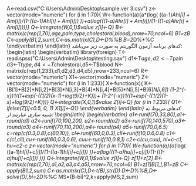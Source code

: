 
‎A<-read.csv("C:\\Users\\Admin\\Desktop\\sample.ver 3.csv")‎
‎z<-vector(mode="numeric")‎
‎for (i in 1:70){‎
‎W<-function(a){a*(log(‎
‎((a-1)*A$hl[i]+A$m[i])/(1-((a-1)*A$hl[i]+A$m[i]))‎
‎))+a*(log(((1-a)*A$hr[i]+A$m[i])/(1-((1-a)*A$hr[i]+A$m[i]))))}‎
‎Q<-integrate(W,0,1)$value‎
‎z[i]<-Q}‎
‎B<-matrix(c(rep(1,70),age,pain,type,cholestoral,blood),nrow=70,ncol=6)‎
‎B1=z*B‎
‎C<-apply(B1,2,sum),C<-as.matrix(C),D<-D%*%B‎
‎B=2*D%*%C‎
‎\end{verbatim}‎
‎\end{latin}‎
کدهای برنامه آزمون الگوریتم به صورت زیر می‌باشد:
‎\begin{latin}‎
‎\begin{verbatim}‎
‎library(foreign)‎
 ‎T<-read.spss("C:\\Users\\Admin\\Desktop\\testing.sav")‎
 ‎d1<-T$age‎, ‎d2<-T$pain‎
 ‎d3<-T$type,d4<-T$cholestoral,d5<-T$blood‎
‎N<-matrix(c(rep(1,233),d1,d2,d3,d4,d5),nrow=233,ncol=6)‎
‎R<-vector(mode="numeric")‎
‎X1<-vector(mode="numeric")‎
‎Z<-vector(mode="numeric")‎
‎for (i in 1:233){‎
‎X<-function(x){‎
‎K<-(B[1]+B[2]*N[i,2]+B[3]*N[i,3]+B[4]*N[i,4]+B[5]*N[i,5]+B[6]*N[i,6])‎
‎(1-2^{-x})*1/(1+exp(-((1/2)*(x-1)+log(9/2)+K)))‎+
‎(1-2^{-x})*1/(1+exp(-((1/2)*(1-x)+log(9/2)+K)))}‎
‎Q<-integrate(X,0,1)$value‎
‎Z[i]<-Q}‎
‎for (i in 1:233){‎
‎Q1<-ifelse(Z[i]<0.5‎, ‎0‎, ‎1)‎
‎X1[i]<-Q1}‎
‎\end{verbatim}‎
‎\end{latin}‎
کدهای مربوط به شبیه سازی عبارتند از:
‎\begin{latin}‎
‎\begin{verbatim}‎
‎a1<-runif(70,33,80),a1<-round(a1)‎
‎a2<-runif(70,100,200‎, ‎a2<-round(a2)‎
‎a3<-runif(70,140,570),a3<-round(a3)‎
‎a4<-runif(70,110,200),a4<-round(a4)‎
‎a5<-runif(70,0,6.5)‎
 ‎c=rep(c(0.3,0.8),c(60,10))‎, ‎cl<-runif(60,0,0.3),cll<-runif(10,0.6,0.8)‎
 ‎c1<-c(cl,cll),cu<-runif(60,0.3,0.6)‎, ‎cuu<-runif(10,0.8,1)‎
 ‎c2<-c(cu,cuu)‎, ‎hl=c-c1‎, ‎hu=c2-c‎
‎z<-vector(mode="numeric")‎
‎for (i in 1:70){‎
‎W<-function(a){a*(log(‎
‎((a-1)*hl[i]+c[i])/(1-((a-1)*hl[i]+c[i]))‎
‎))+a*(log(((1-a)*hu[i]+c[i])/(1-((1-a)*hu[i]+c[i]))‎
))}
‎Q<-integrate(W,0,1)$value‎
‎z[i]<-Q}‎
‎z[1]+z[2]‎
‎B<-matrix(c(rep(1,70),a1,a2,a3,a4,a5),nrow=70,ncol=6)‎
‎B1=z[1]*B[1,],B1=z*B‎
‎C<-apply(B1,2,sum)‎
‎C<-as.matrix(C),D<-t(B),str(D)‎
‎D<-D%*%B,D<-solve(D),bi=2*D%*%C‎
‎MS=(B-bi)^2,k=apply(MS,2,sum)‎
‎
